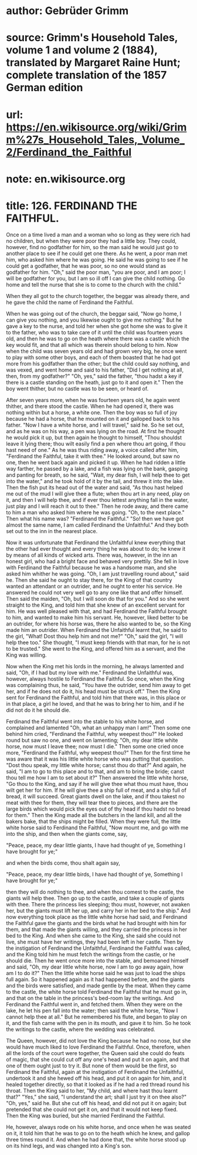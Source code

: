 # author: Gebrüder Grimm
# source: Grimm's Household Tales, volume 1 and volume 2 (1884), translated by Margaret Raine Hunt; complete translation of the 1857 German edition
# url: https://en.wikisource.org/wiki/Grimm%27s_Household_Tales,_Volume_2/Ferdinand_the_Faithful
# note: en.wikisource.org
# title: 126. FERDINAND THE FAITHFUL. 

Once on a time lived a man and a woman who so long as they were rich had no children, but when they were poor they had a little boy. They could, however, find no godfather for him, so the man said he would just go to another place to see if he could get one there. As he went, a poor man met him, who asked him where he was going. He said he was going to see if he could get a godfather, that he was poor, so no one would stand as godfather for him. "Oh," said the poor man, "you are poor, and I am poor; I will be godfather for you, but I am so ill off I can give the child nothing. Go home and tell the nurse that she is to come to the church with the child." 

When they all got to the church together, the beggar was already there, and he gave the child the name of Ferdinand the Faithful. 

When he was going out of the church, the beggar said, "Now go home, I can give you nothing, and you likewise ought to give me nothing." But he gave a key to the nurse, and told her when she got home she was to give it to the father, who was to take care of it until the child was fourteen years old, and then he was to go on the heath where there was a castle which the key would fit, and that all which was therein should belong to him. Now when the child was seven years old and had grown very big, he once went to play with some other boys, and each of them boasted that he had got more from his godfather than the other; but the child could say nothing, and was vexed, and went home and said to his father, "Did I get nothing at all, then, from my godfather?" "Oh, yes," said the father, "thou hadst a key if there is a castle ​standing on the heath, just go to it and open it." Then the boy went thither, but no castle was to be seen, or heard of. 

After seven years more, when he was fourteen years old, he again went thither, and there stood the castle. When he had opened it, there was nothing within but a horse, a white one. Then the boy was so full of joy because he had a horse, that he mounted on it and galloped back to his father. "Now I have a white horse, and I will travel," said he. So he set out, and as he was on his way, a pen was lying on the road. At first he thought he would pick it up, but then again he thought to himself, "Thou shouldst leave it lying there; thou wilt easily find a pen where thou art going, if thou hast need of one." As he was thus riding away, a voice called after him, "Ferdinand the Faithful, take it with thee." He looked around, but saw no one, then he went back again and picked it up. When he had ridden a little way farther, he passed by a lake, and a fish was lying on the bank, gasping and panting for breath, so he said, "Wait, my dear fish, I will help thee to get into the water," and he took hold of it by the tail, and threw it into the lake. Then the fish put its head out of the water and said, "As thou hast helped me out of the mud I will give thee a flute; when thou art in any need, play on it, and then I will help thee, and if ever thou lettest anything fall in the water, just play and I will reach it out to thee." Then he rode away, and there came to him a man who asked him where he was going. "Oh, to the next place." Then what his name was? "Ferdinand the Faithful." "So! then we have got almost the same name, I am called Ferdinand the Unfaithful." And they both set out to the inn in the nearest place. 

Now it was unfortunate that Ferdinand the Unfaithful knew everything that the other had ever thought and every thing he was about to do; he knew it by means of all kinds of wicked arts. There was, however, in the inn an honest girl, who had a bright face and behaved very prettily. She fell in love with Ferdinand the Faithful because he was a handsome man, and she asked him whither he was going. "Oh, I am just travelling round about," said he. ​Then she said he ought to stay there, for the King of that country wanted an attendant or an outrider, and he ought to enter his service. He answered he could not very well go to any one like that and offer himself. Then said the maiden, "Oh, but I will soon do that for you." And so she went straight to the King, and told him that she knew of an excellent servant for him. He was well pleased with that, and had Ferdinand the Faithful brought to him, and wanted to make him his servant. He, however, liked better to be an outrider, for where his horse was, there he also wanted to be, so the King made him an outrider. When Ferdinand the Unfaithful learnt that, he said to the girl, "What! Dost thou help him and not me?" "Oh," said the girl, "I will help thee too." She thought, "I must keep friends with that man, for he is not to be trusted." She went to the King, and offered him as a servant, and the King was willing. 

Now when the King met his lords in the morning, he always lamented and said, "Oh, if I had but my love with me." Ferdinand the Unfaithful was, however, always hostile to Ferdinand the Faithful. So once, when the King was complaining thus, he said, "You have the outrider, send him away to get her, and if he does not do it, his head must be struck off." Then the King sent for Ferdinand the Faithful, and told him that there was, in this place or in that place, a girl he loved, and that he was to bring her to him, and if he did not do it he should die. 

Ferdinand the Faithful went into the stable to his white horse, and complained and lamented "Oh, what an unhappy man I am!" Then some one behind him cried, "Ferdinand the Faithful, why weepest thou?" He looked round but saw no one, and went on lamenting; "Oh, my dear little white horse, now must I leave thee; now must I die." Then some one cried once more, "Ferdinand the Faithful, why weepest thou?" Then for the first time he was aware that it was his little white horse who was putting that question. "Dost thou speak, my little white horse; canst thou do that?" And again, he said, "I am to go to this place and to that, and am to bring the bride; canst thou tell me how I am to set about it?" Then answered the little white horse, "Go thou to the ​King, and say if he will give thee what thou must have, thou wilt get her for him. If he will give thee a ship full of meat, and a ship full of bread, it will succeed. Great giants dwell on the lake, and if thou takest no meat with thee for them, they will tear thee to pieces, and there are the large birds which would pick the eyes out of thy head if thou hadst no bread for them." Then the King made all the butchers in the land kill, and all the bakers bake, that the ships might be filled. When they were full, the little white horse said to Ferdinand the Faithful, "Now mount me, and go with me into the ship, and then when the giants come, say, 

"Peace, peace, my dear little giants, I have had thought of ye, Something I have brought for ye;" 

and when the birds come, thou shalt again say, 

"Peace, peace, my dear little birds, I have had thought of ye, Something I have brought for ye;" 

then they will do nothing to thee, and when thou comest to the castle, the giants will help thee. Then go up to the castle, and take a couple of giants with thee. There the princess lies sleeping; thou must, however, not awaken her, but the giants must lift her up, and carry her in her bed to the ship." And now everything took place as the little white horse had said, and Ferdinand the Faithful gave the giants and the birds what he had brought with him for them, and that made the giants willing, and they carried the princess in her bed to the King. And when she came to the King, she said she could not live, she must have her writings, they had been left in her castle. Then by the instigation of Ferdinand the Unfaithful, Ferdinand the Faithful was called, and the King told him he must fetch the writings from the castle, or he should die. Then he went once more into the stable, and bemoaned himself and said, "Oh, my dear little white horse, now I am to go away again, how am I to do it?" Then the little white horse said he was just to load the ships full again. So it happened again as it had happened before, and the giants and the birds were satisfied, and ​made gentle by the meat. When they came to the castle, the white horse told Ferdinand the Faithful that he must go in, and that on the table in the princess's bed-room lay the writings. And Ferdinand the Faithful went in, and fetched them. When they were on the lake, he let his pen fall into the water; then said the white horse, "Now I cannot help thee at all." But he remembered his flute, and began to play on it, and the fish came with the pen in its mouth, and gave it to him. So he took the writings to the castle, where the wedding was celebrated. 

The Queen, however, did not love the King because he had no nose, but she would have much liked to love Ferdinand the Faithful. Once, therefore, when all the lords of the court were together, the Queen said she could do feats of magic, that she could cut off any one's head and put it on again, and that one of them ought just to try it. But none of them would be the first, so Ferdinand the Faithful, again at the instigation of Ferdinand the Unfaithful, undertook it and she hewed off his head, and put it on again for him, and it healed together directly, so that it looked as if he had a red thread round his throat. Then the King said to her, "My child, and where hast thou learnt that?" "Yes," she said, "I understand the art; shall I just try it on thee also?" "Oh, yes," said he. But she cut off his head, and did not put it on again; but pretended that she could not get it on, and that it would not keep fixed. Then the King was buried, but she married Ferdinand the Faithful. 

He, however, always rode on his white horse, and once when he was seated on it, it told him that he was to go on to the heath which he knew, and gallop three times round it. And when he had done that, the white horse stood up on its hind legs, and was changed into a King's son. 

